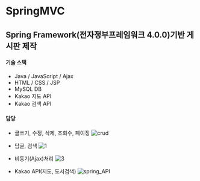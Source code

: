 # SpringMVC
## Spring Framework(전자정부프레임워크 4.0.0)기반 게시판 제작
#### 기술 스택
- Java / JavaScript / Ajax
- HTML / CSS / JSP
- MySQL DB
- Kakao 지도 API
- Kakao 검색 API
  
#### 담당
- 글쓰기, 수정, 삭제, 조회수, 페이징
![crud](https://github.com/baekjaeseok/SpringMVC/assets/133929822/d8f98d15-9f85-4d6e-8d98-c800288e1ce6)

- 답글, 검색
![1](https://github.com/baekjaeseok/SpringMVC/assets/133929822/63f1eb98-fd03-4902-9885-46b466b742e4)

- 비동기(Ajax)처리
![3](https://github.com/baekjaeseok/SpringMVC/assets/133929822/ebf3e315-476f-4f06-b557-3ede85732163)

- Kakao API(지도, 도서검색)
![spring_API](https://github.com/baekjaeseok/SpringMVC/assets/133929822/d6bbc878-8872-44a8-b6fe-f2c486970f4f)

